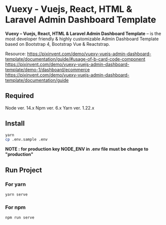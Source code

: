 # Vuexy - Vuejs, React, HTML & Laravel Admin Dashboard Template

**Vuexy – Vuejs, React, HTML & Laravel Admin Dashboard Template** – is the most developer friendly & highly customizable Admin Dashboard Template based on Bootstrap 4, Bootstrap Vue & Reactstrap.

Resource:
https://pixinvent.com/demo/vuexy-vuejs-admin-dashboard-template/documentation/guide/#usage-of-b-card-code-component
https://pixinvent.com/demo/vuexy-vuejs-admin-dashboard-template/demo-1/dashboard/ecommerce
https://pixinvent.com/demo/vuexy-vuejs-admin-dashboard-template/documentation/guide

## Required
Node ver. 14.x
Npm ver. 6.x
Yarn ver. 1.22.x

## Install
```sh
yarn
cp .env.sample .env
```
**NOTE : for production key NODE_ENV in .env file must be change to "production"**

## Run Project
### For yarn
```sh
yarn serve
```

### For npm
```sh
npm run serve
```